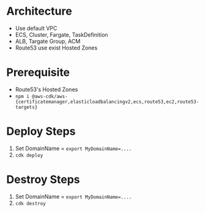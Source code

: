 # Architecture
- Use default VPC
- ECS, Cluster, Fargate, TaskDefinition
- ALB, Targate Group, ACM
- Route53 use exist Hosted Zones

# Prerequisite
- Route53's Hosted Zones
- `npm i @aws-cdk/aws-{certificatemanager,elasticloadbalancingv2,ecs,route53,ec2,route53-targets}`

# Deploy Steps
1. Set DomainName = `export MyDomainName=....`
2. `cdk deploy`

# Destroy Steps
1. Set DomainName = `export MyDomainName=....`
2. `cdk destroy`
